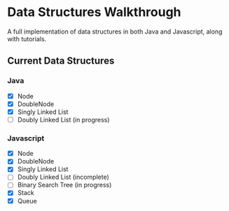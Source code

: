 # Data Structures Walkthrough

A full implementation of data structures in both Java and Javascript, along with tutorials.

## Current Data Structures

### Java

- [x] Node
- [x] DoubleNode
- [x] Singly Linked List
- [ ] Doubly Linked List (in progress)

### Javascript

- [x] Node
- [x] DoubleNode
- [x] Singly Linked List
- [ ] Doubly Linked List (incomplete)
- [ ] Binary Search Tree (in progress)
- [x] Stack
- [x] Queue
